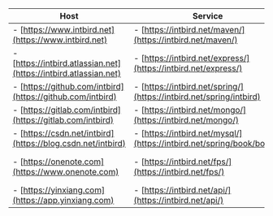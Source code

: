 | Host                                                                  | Service                                                              | Panel  |
| -------                                                               | -------                                                              | -------                                                            |
|- [https://www.intbird.net](https://www.intbird.net)                   |- [https://intbird.net/maven/](https://intbird.net/maven/)            |- [https://intbird.net/ajenti/](https://intbird.net/ajenti/)
|- [https://intbird.atlassian.net](https://intbird.atlassian.net)       |- [https://intbird.net/express/](https://intbird.net/express/)        |- [https://intbird.net/portainer/](https://intbird.net/portainer/)  |
|- [https://github.com/intbird](https://github.com/intbird)             |- [https://intbird.net/spring/](https://intbird.net/spring/intbird)   |- [https://intbird.net/nexus/](https://intbird.net/nexus/)          |
|- [https://gitlab.com/intbird](https://gitlab.com/intbird)             |- [https://intbird.net/mongo/](https://intbird.net/mongo/)            |- [https://intbird.net/registry/](https://intbird.net/registry/)    |
|- [https://csdn.net/intbird](https://blog.csdn.net/intbird)            |- [https://intbird.net/mysql/](https://intbird.net/spring/book/books) |- [https://intbird.net/jenkins/](https://intbird.net/jenkins/)      |
|- [https://onenote.com](https://www.onenote.com)                       |- [https://intbird.net/fps/](https://intbird.net/fps/)                |- [https://intbird.net/nextcloud/](https://intbird.net/nextcloud/)  |
|- [https://yinxiang.com](https://app.yinxiang.com)                     |- [https://intbird.net/api/](https://intbird.net/api/)                |                                                                    |
